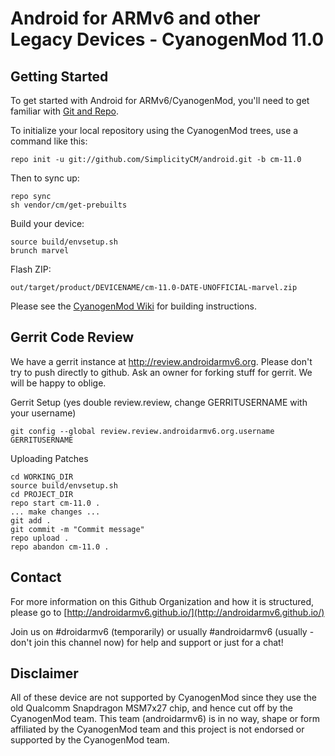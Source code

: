 Android for ARMv6 and other Legacy Devices - CyanogenMod 11.0
===========

Getting Started
---------------

To get started with Android for ARMv6/CyanogenMod, you'll need to get
familiar with [Git and Repo](http://source.android.com/source/developing.html).


To initialize your local repository using the CyanogenMod trees, use a command like this:

    repo init -u git://github.com/SimplicityCM/android.git -b cm-11.0

Then to sync up:

    repo sync
    sh vendor/cm/get-prebuilts
    

Build your device:

    source build/envsetup.sh
    brunch marvel

Flash ZIP:

    out/target/product/DEVICENAME/cm-11.0-DATE-UNOFFICIAL-marvel.zip


Please see the [CyanogenMod Wiki](http://wiki.cyanogenmod.org/) for building instructions.


Gerrit Code Review
------------------

We have a gerrit instance at http://review.androidarmv6.org.
Please don't try to push directly to github.
Ask an owner for forking stuff for gerrit.
We will be happy to oblige.

Gerrit Setup (yes double review.review, change GERRITUSERNAME with your username)

    git config --global review.review.androidarmv6.org.username GERRITUSERNAME

Uploading Patches

    cd WORKING_DIR
    source build/envsetup.sh
    cd PROJECT_DIR
    repo start cm-11.0 .
    ... make changes ...
    git add .
    git commit -m "Commit message"
    repo upload .
    repo abandon cm-11.0 .



Contact
-------

For more information on this Github Organization and how it is structured, 
please go to [http://androidarmv6.github.io/](http://androidarmv6.github.io/)

Join us on #droidarmv6 (temporarily) or usually #androidarmv6 (usually - don't join this channel now) for help and support or just for a chat!

Disclaimer
--------

All of these device are not supported by CyanogenMod since they use the old Qualcomm
Snapdragon MSM7x27 chip, and hence cut off by the CyanogenMod team. This team (androidarmv6)
is in no way, shape or form affiliated by the CyanogenMod team and this project is not
endorsed or supported by the CyanogenMod team.

